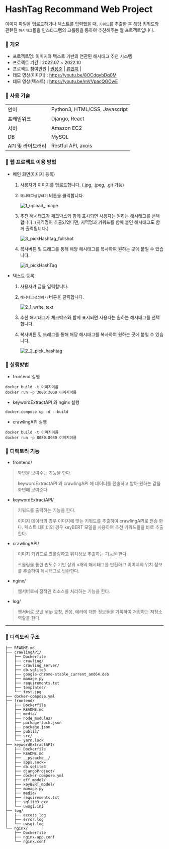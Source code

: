 # HashTag Recommand Web Project

이미지 파일을 업로드하거나 텍스트를 입력했을 때, `키워드`를 추출한 후 해당 키워드와 관련된 `해시태그`들을 인스타그램의 크롤링을 통하여 추천해주는 웹 프로젝트입니다.

### 📍 개요
- 프로젝트명: 이미지와 텍스트 기반의 연관된 해시태그 추천 시스템 
- 프로젝트 기간 : 2022.07 ~ 2022.10
- 프로젝트 참여인원 
    | [권용준](https://github.com/dydwns99) | [류민지](https://github.com/mxnzx) |
- 데모 영상(이미지) : https://youtu.be/8OCdgybDq0M
- 데모 영상(텍스트) : https://youtu.be/mVVpacQGOwE 

### 📍 사용 기술
|  |  |
| --- | --- |
| 언어 | Python3, HTML/CSS, Javascript |
| 프레임워크 | Django, React |
| 서버 | Amazon EC2 |
| DB | MySQL |
| API 및 라이브러리 | Restful API, axois |

### 📍 웹 프로젝트 이용 방법

- 메인 화면(이미지 등록)
   1. 사용자가 이미지를 업로드합니다. (.jpg, .jpeg, .git 가능)
   2. `해시태그생성하기` 버튼을 클릭합니다.
        
        <img alt="1_upload_image" src="https://user-images.githubusercontent.com/77240765/234430559-a80e479a-f43b-462b-b173-ff79575b3103.png">        
   3. 추천 해시태그가 체크박스와 함께 표시되면 사용자는 원하는 해시태그를 선택합니다.
    (지역명이 추출되었다면, 지역명과 키워드를 함께 붙인 해시태그도 함께 출력됩니다.)
        
        <img alt="3_pickHashtag_fullshot" src="https://user-images.githubusercontent.com/77240765/234430570-dd8a4dca-1af6-4b9f-8e6d-558222e6408b.png">        
   4. 복사버튼 및 드래그를 통해 해당 해시태그를 복사하여 원하는 곳에 붙일 수 있습니다.
        
        <img alt="4_pickHashTag" src="https://user-images.githubusercontent.com/77240765/234430572-dcb05e0b-14f6-44a9-b6a5-07069d199cc6.png">

    
- 텍스트 등록
    1. 사용자가 글을 입력합니다.
    2. `해시태그생성하기` 버튼을 클릭합니다.
        
        <img alt="2_1_write_text" src="https://user-images.githubusercontent.com/77240765/234430566-ecdfa237-9017-45ab-a7cf-7afd63455c38.png">
    3. 추천 해시태그가 체크박스와 함께 표시되면 사용자는 원하는 해시태그를 선택합니다.  
    4. 복사버튼 및 드래그를 통해 해당 해시태그를 복사하여 원하는 곳에 붙일 수 있습니다.  
    
        <img alt="2_2_pick_hashtag" src="https://user-images.githubusercontent.com/77240765/234430565-56ae3def-3536-4a28-9da7-05077263f015.png">


### 📍 실행방법

- frontend 실행  
```
docker build -t 이미지이름
docker run -p 3000:3000 이미지이름
```
- keywordExtractAPI 와 nginx 실행
```
docker-compose up -d --build
```
- crawlingAPI 실행
```
docker build -t 이미지이름
docker run -p 8080:8080 이미지이름
```

### 📍 디렉토리 기능
- frontend/

>화면을 보여주는 기능을 한다.
> 
> keywordExtractAPI 와 crawlingAPI 에 데이터를 전송하고 받아 원하는 값을 화면에 보여준다.
- keywordExtractAPI/
>키워드를 출력하는 기능을 한다.
> 
>이미지 데이터의 경우 이미지에 맞는 키워드를 추출하여 crawlingAPI로 전송 한다.
텍스트 데이터의 경우 keyBERT 모델을 사용하여 추천 키워드들을 바로 추출 한다.
- crawlingAPI/
>이미지 키워드로 크롤링하고 위치정보 추출하는 기능을 한다. 
> 
> 크롤링을 통한 빈도수 기반 상위 n개의 해시태그를 반환하고 이미지의 위치 정보를 추출하여 해시태그로 반환한다.
- nginx/
>웹서버로써 정적인 리소스를 처리하는 기능을 한다.
- log/
>웹서버로 보낸 http 요청, 반응, 에러에 대한 정보들을 기록하여 저장하는 저장소 역할을 한다.
---
### 📍 디렉토리 구조
```
├── README.md
├── crawlingAPI/
│   ├── Dockerfile
│   ├── crawling/
│   ├── crawling_server/
│   ├── db.sqlite3
│   ├── google-chrome-stable_current_amd64.deb
│   ├── manage.py
│   ├── requirements.txt
│   ├── templates/
│   └── test.jpg
├── docker-compose.yml
├── frontend/
│   ├── Dockerfile
│   ├── README.md
│   ├── media/
│   ├── node_modules/
│   ├── package-lock.json
│   ├── package.json
│   ├── public/
│   ├── src/
│   └── yarn.lock
├── keywordExtractAPI/
│   ├── Dockerfile
│   ├── README.md
│   ├── __pycache__/
│   ├── apps.sock=
│   ├── db.sqlite3
│   ├── djangoProject/
│   ├── docker-compose.yml
│   ├── eff_model/
│   ├── keyBERT_model/
│   ├── manage.py
│   ├── media/
│   ├── requirements.txt
│   ├── sqlite3.exe
│   └── uwsgi.ini
├── log/
│   ├── access.log
│   ├── error.log
│   └── uwsgi.log
└── nginx/
    ├── Dockerfile
    ├── nginx-app.conf
    └── nginx.conf
```

